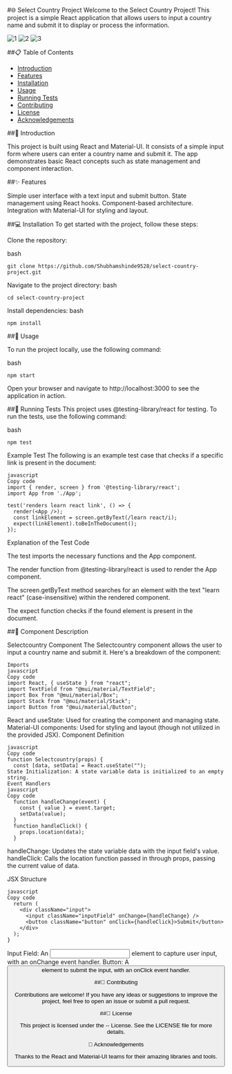 #🌐 Select Country Project
Welcome to the Select Country Project! This project is a simple React application that allows users to input a country name and submit it to display or process the information.

![1](https://github.com/Shubham9528/Weather-Forecast-App-using-React/assets/81708211/1e511000-5553-40d1-a95d-cf0498f147a1)
![2](https://github.com/Shubham9528/Weather-Forecast-App-using-React/assets/81708211/5825ab8d-bc74-4a34-964d-b6e9145f1d98)
![3](https://github.com/Shubham9528/Weather-Forecast-App-using-React/assets/81708211/198e3c0e-7878-45d6-b9eb-5c13f08253c1)


##📋 Table of Contents


- [Introduction](#Introduction)
- [Features](#Features)
- [Installation](#Installation)
- [Usage](#Usage)
- [Running Tests](#Running-Tests)
- [Contributing](#Contributing)
- [License](#License)
- [Acknowledgements](#Acknowledgements)
  
##📖 Introduction

This project is built using React and Material-UI. It consists of a simple input form where users can enter a country name and submit it. The app demonstrates basic React concepts such as state management and component interaction.

##✨ Features

Simple user interface with a text input and submit button.
State management using React hooks.
Component-based architecture.
Integration with Material-UI for styling and layout.

##💻 Installation
To get started with the project, follow these steps:

Clone the repository:

bash
```
git clone https://github.com/Shubhamshinde9528/select-country-project.git
```
Navigate to the project directory:
bash
```
cd select-country-project
```
Install dependencies:
bash
```
npm install
```
##🚀 Usage

To run the project locally, use the following command:

bash
```
npm start
```
Open your browser and navigate to http://localhost:3000 to see the application in action.

##🧪 Running Tests
This project uses @testing-library/react for testing. To run the tests, use the following command:

bash
```
npm test
```
Example Test
The following is an example test case that checks if a specific link is present in the document:
```
javascript
Copy code
import { render, screen } from '@testing-library/react';
import App from './App';

test('renders learn react link', () => {
  render(<App />);
  const linkElement = screen.getByText(/learn react/i);
  expect(linkElement).toBeInTheDocument();
});
```
Explanation of the Test Code

The test imports the necessary functions and the App component.

The render function from @testing-library/react is used to render the App component.

The screen.getByText method searches for an element with the text "learn react" (case-insensitive) within the rendered component.

The expect function checks if the found element is present in the document.

##📄 Component Description

Selectcountry Component
The Selectcountry component allows the user to input a country name and submit it. Here's a breakdown of the component:
``` Code
Imports
javascript
Copy code
import React, { useState } from "react";
import TextField from "@mui/material/TextField";
import Box from "@mui/material/Box";
import Stack from "@mui/material/Stack";
import Button from "@mui/material/Button";
```
React and useState: Used for creating the component and managing state.
Material-UI components: Used for styling and layout (though not utilized in the provided JSX).
Component Definition
```
javascript
Copy code
function Selectcountry(props) {
  const [data, setData] = React.useState("");
State Initialization: A state variable data is initialized to an empty string.
Event Handlers
javascript
Copy code
  function handleChange(event) {
    const { value } = event.target;
    setData(value);
  }
  function handleClick() {
    props.location(data);
  }
```
handleChange: Updates the state variable data with the input field's value.
handleClick: Calls the location function passed in through props, passing the current value of data.

JSX Structure
```
javascript
Copy code
  return (
    <div className="input">
      <input className="inputField" onChange={handleChange} />
      <button className="button" onClick={handleClick}>Submit</button>
    </div>
  );
}
```

Input Field: An <input> element to capture user input, with an onChange event handler.
Button: A <button> element to submit the input, with an onClick event handler.

##🤝 Contributing

Contributions are welcome! If you have any ideas or suggestions to improve the project, feel free to open an issue or submit a pull request.

##📄 License

This project is licensed under the -- License. See the LICENSE file for more details.

🙏 Acknowledgements

Thanks to the React and Material-UI teams for their amazing libraries and tools.


